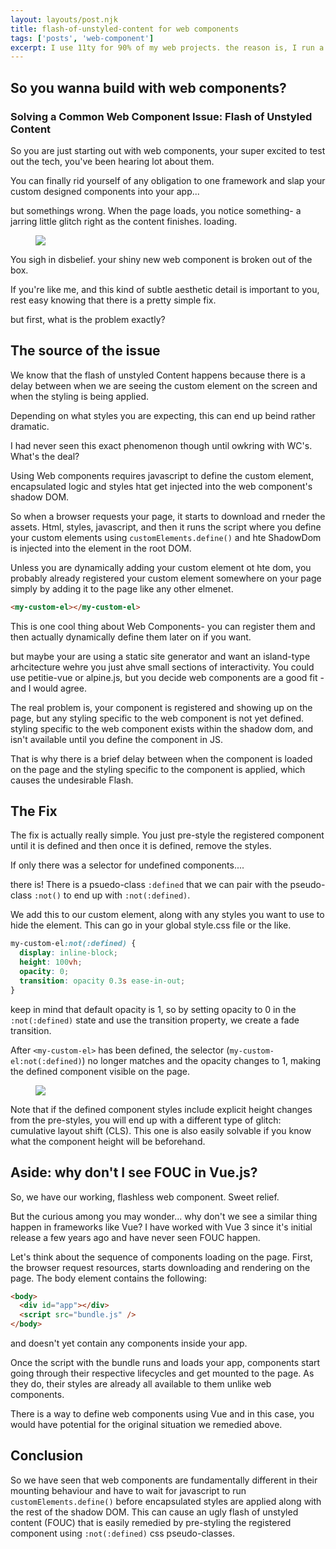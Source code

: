 ```yaml
---
layout: layouts/post.njk
title: flash-of-unstyled-content for web components
tags: ['posts', 'web-component']
excerpt: I use 11ty for 90% of my web projects. the reason is, I run a web agency that caters to small business. Although I could just as quickly whip up an app like experience using vue, (in some cases maybe quicker) I tend to reach for 11ty because static sites are extremely snappy, great for seo and performance, and user experience and are easily interactive enough for business marketing websites.
---
```


## So you wanna build with web components?

### Solving a Common Web Component Issue: Flash of Unstyled Content

So you are just starting out with web components, your super excited to test out the tech, you've been hearing lot about them.

You can finally rid yourself of any obligation to one framework and slap your custom designed components into your app...

but somethings wrong. When the page loads, you notice something- a jarring little glitch right as the content finishes. loading.

<figure>
<image src="/images/somuchfouc.gif"/>
</figure>

You sigh in disbelief. your shiny new web component is broken out of the box.

If you're like me, and this kind of subtle aesthetic detail is important to you, rest easy knowing that there is a pretty simple fix.

but first, what is the problem exactly?

## The source of the issue

We know that the flash of unstyled Content happens because there is a delay between when we are seeing the custom element on the screen and when the styling is being applied.

Depending on what styles you are expecting, this can end up beind rather dramatic.

I had never seen this exact phenomenon though until owkring with WC's. What's the deal?

Using Web components requires javascript to define the custom element, encapsulated logic and styles htat get injected into the web component's shadow DOM.

So when a browser requests your page, it starts to download and rneder the assets. Html, styles, javascript, and then it runs the script where you define your custom elements using `customElements.define()` and hte ShadowDom is injected into the element in the root DOM.

Unless you are dynamically adding your custom element ot hte dom, you probably already registered your custom element somewhere on your page simply by adding it to the page like any other elmenet.

```html
<my-custom-el></my-custom-el>
```

This is one cool thing about Web Components- you can register them and then actually dynamically define them later on if you want.

but maybe your are using a static site generator and want an island-type arhcitecture wehre you just ahve small sections of interactivity. You could use petitie-vue or alpine.js, but you decide web components are a good fit - and I would agree.

The real problem is, your component is registered and showing up on the page, but any styling specific to the web component is not yet defined. styling specific to the web component exists within the shadow dom, and isn't available until you define the component in JS.

That is why there is a brief delay between when the component is loaded on the page and the styling specific to the component is applied, which causes the undesirable Flash.

## The Fix

The fix is actually really simple. You just pre-style the registered component until it is defined and then once it is defined, remove the styles.

If only there was a selector for undefined components....

there is! There is a psuedo-class `:defined` that we can pair with the pseudo-class `:not()` to end up with `:not(:defined)`.

We add this to our custom element, along with any styles you want to use to hide the element. This can go in your global style.css file or the like.

```css
my-custom-el:not(:defined) {
  display: inline-block;
  height: 100vh;
  opacity: 0;
  transition: opacity 0.3s ease-in-out;
}
```

keep in mind that default opacity is 1, so by setting opacity to 0 in the `:not(:defined)` state and use the transition property, we create a fade transition.

After `<my-custom-el>` has been defined, the selector (`my-custom-el:not(:defined)`) no longer matches and the opacity changes to 1, making the defined component visible on the page.

<figure>
<image src="/images/nomorefouc.gif"/>

</figure>

Note that if the defined component styles include explicit height changes from the pre-styles, you will end up with a different type of glitch: cumulative layout shift (CLS). This one is also easily solvable if you know what the component height will be beforehand.

## Aside: why don't I see FOUC in Vue.js?

So, we have our working, flashless web component. Sweet relief.

But the curious among you may wonder... why don't we see a similar thing happen in frameworks like Vue? I have worked with Vue 3 since it's initial release a few years ago and have never seen FOUC happen.

Let's think about the sequence of components loading on the page. First, the browser request resources, starts downloading and rendering on the page. The body element contains the following:

```html
<body>
  <div id="app"></div>
  <script src="bundle.js" />
</body>
```

and doesn't yet contain any components inside your app.

Once the script with the bundle runs and loads your app, components start going through their respective lifecycles and get mounted to the page. As they do, their styles are already all available to them unlike web components.

There is a way to define web components using Vue and in this case, you would have potential for the original situation we remedied above.

## Conclusion

So we have seen that web components are fundamentally different in their mounting behaviour and have to wait for javascript to run `customElements.define()` before encapsulated styles are applied along with the rest of the shadow DOM. This can cause an ugly flash of unstyled content (FOUC) that is easily remedied by pre-styling the registered component using `:not(:defined)` css pseudo-classes.

